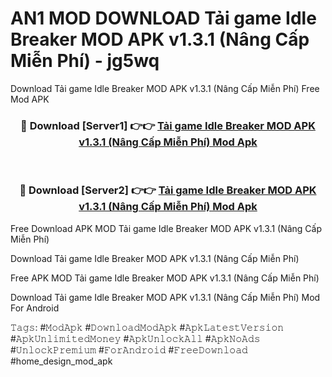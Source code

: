 # AN1 MOD DOWNLOAD Tải game Idle Breaker MOD APK v1.3.1 (Nâng Cấp Miễn Phí) - jg5wq
Download Tải game Idle Breaker MOD APK v1.3.1 (Nâng Cấp Miễn Phí) Free Mod APK

<div align="center">
<h3>🔴 Download [Server1] 👉👉 <a href="https://apk-comot.site?title=Tải_game_Idle_Breaker_MOD_APK_v1.3.1_(Nâng_Cấp_Miễn_Phí)">Tải game Idle Breaker MOD APK v1.3.1 (Nâng Cấp Miễn Phí) Mod Apk</a></h3><br>

<h3>🔴 Download [Server2] 👉👉 <a href="https://apk-comot.site?title=Tải_game_Idle_Breaker_MOD_APK_v1.3.1_(Nâng_Cấp_Miễn_Phí)">Tải game Idle Breaker MOD APK v1.3.1 (Nâng Cấp Miễn Phí) Mod Apk</a></h3>
</div>


Free Download APK MOD Tải game Idle Breaker MOD APK v1.3.1 (Nâng Cấp Miễn Phí)

Download Tải game Idle Breaker MOD APK v1.3.1 (Nâng Cấp Miễn Phí) 

Free APK MOD Tải game Idle Breaker MOD APK v1.3.1 (Nâng Cấp Miễn Phí) 

Download Tải game Idle Breaker MOD APK v1.3.1 (Nâng Cấp Miễn Phí) Mod For Android

𝚃𝚊𝚐𝚜: #𝙼𝚘𝚍𝙰𝚙𝚔 #𝙳𝚘𝚠𝚗𝚕𝚘𝚊𝚍𝙼𝚘𝚍𝙰𝚙𝚔 #𝙰𝚙𝚔𝙻𝚊𝚝𝚎𝚜𝚝𝚅𝚎𝚛𝚜𝚒𝚘𝚗 #𝙰𝚙𝚔𝚄𝚗𝚕𝚒𝚖𝚒𝚝𝚎𝚍𝙼𝚘𝚗𝚎𝚢 #𝙰𝚙𝚔𝚄𝚗𝚕𝚘𝚌𝚔𝙰𝚕𝚕 #𝙰𝚙𝚔𝙽𝚘𝙰𝚍𝚜 #𝚄𝚗𝚕𝚘𝚌𝚔𝙿𝚛𝚎𝚖𝚒𝚞𝚖 #𝙵𝚘𝚛𝙰𝚗𝚍𝚛𝚘𝚒𝚍 #𝙵𝚛𝚎𝚎𝙳𝚘𝚠𝚗𝚕𝚘𝚊𝚍 #home_design_mod_apk